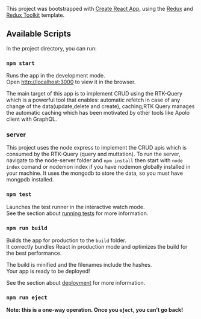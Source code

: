 This project was bootstrapped with [Create React App](https://github.com/facebook/create-react-app), using the [Redux](https://redux.js.org/) and [Redux Toolkit](https://redux-toolkit.js.org/) template.

## Available Scripts

In the project directory, you can run:

### `npm start`

Runs the app in the development mode.<br />
Open [http://localhost:3000](http://localhost:3000) to view it in the browser.

The main target of this app is to implement CRUD using the RTK-Query which is a powerful tool that enables: automatic refetch in case of any change of the data(update,delete and create), caching;RTK Query manages the automatic caching which has been motivated by other tools like Apolo client with GraphQL.


### server

This project uses the node express to implement the CRUD apis which is consumed by the RTK-Query (query and muttation).
To run the server, navigate to the node-server folder and `npm install` then start with `node index` comand or nodemon index if you have nodemon globally installed in your machine. 
It uses the mongodb to store the data, so you must have mongpdb installed.

### `npm test`

Launches the test runner in the interactive watch mode.<br />
See the section about [running tests](https://facebook.github.io/create-react-app/docs/running-tests) for more information.

### `npm run build`

Builds the app for production to the `build` folder.<br />
It correctly bundles React in production mode and optimizes the build for the best performance.

The build is minified and the filenames include the hashes.<br />
Your app is ready to be deployed!

See the section about [deployment](https://facebook.github.io/create-react-app/docs/deployment) for more information.

### `npm run eject`

**Note: this is a one-way operation. Once you `eject`, you can’t go back!**


